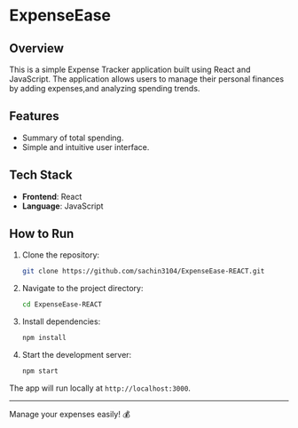 # ExpenseEase

## Overview

This is a simple Expense Tracker application built using React and JavaScript. The application allows users to manage their personal finances by adding expenses,and analyzing spending trends.

## Features

- Summary of total spending.
- Simple and intuitive user interface.

## Tech Stack

- **Frontend**: React
- **Language**: JavaScript

## How to Run

1. Clone the repository:
   ```bash
   git clone https://github.com/sachin3104/ExpenseEase-REACT.git
   ```
2. Navigate to the project directory:
   ```bash
   cd ExpenseEase-REACT
   ```
3. Install dependencies:
   ```bash
   npm install
   ```
4. Start the development server:
   ```bash
   npm start
   ```

The app will run locally at `http://localhost:3000`.

---
Manage your expenses easily! 💰
